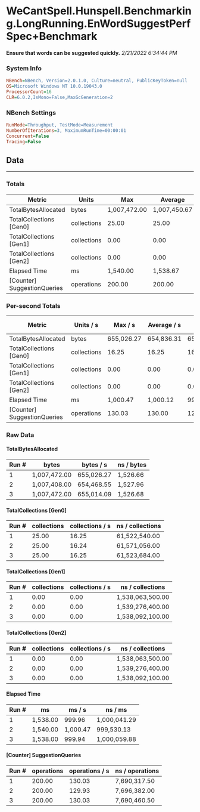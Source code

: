 ﻿# WeCantSpell.Hunspell.Benchmarking.LongRunning.EnWordSuggestPerfSpec+Benchmark
__Ensure that words can be suggested quickly.__
_2/21/2022 6:34:44 PM_
### System Info
```ini
NBench=NBench, Version=2.0.1.0, Culture=neutral, PublicKeyToken=null
OS=Microsoft Windows NT 10.0.19043.0
ProcessorCount=16
CLR=6.0.2,IsMono=False,MaxGcGeneration=2
```

### NBench Settings
```ini
RunMode=Throughput, TestMode=Measurement
NumberOfIterations=3, MaximumRunTime=00:00:01
Concurrent=False
Tracing=False
```

## Data
-------------------

### Totals
|          Metric |           Units |             Max |         Average |             Min |          StdDev |
|---------------- |---------------- |---------------- |---------------- |---------------- |---------------- |
|TotalBytesAllocated |           bytes |    1,007,472.00 |    1,007,450.67 |    1,007,408.00 |           36.95 |
|TotalCollections [Gen0] |     collections |           25.00 |           25.00 |           25.00 |            0.00 |
|TotalCollections [Gen1] |     collections |            0.00 |            0.00 |            0.00 |            0.00 |
|TotalCollections [Gen2] |     collections |            0.00 |            0.00 |            0.00 |            0.00 |
|    Elapsed Time |              ms |        1,540.00 |        1,538.67 |        1,538.00 |            1.15 |
|[Counter] SuggestionQueries |      operations |          200.00 |          200.00 |          200.00 |            0.00 |

### Per-second Totals
|          Metric |       Units / s |         Max / s |     Average / s |         Min / s |      StdDev / s |
|---------------- |---------------- |---------------- |---------------- |---------------- |---------------- |
|TotalBytesAllocated |           bytes |      655,026.27 |      654,836.31 |      654,468.55 |          318.54 |
|TotalCollections [Gen0] |     collections |           16.25 |           16.25 |           16.24 |            0.01 |
|TotalCollections [Gen1] |     collections |            0.00 |            0.00 |            0.00 |            0.00 |
|TotalCollections [Gen2] |     collections |            0.00 |            0.00 |            0.00 |            0.00 |
|    Elapsed Time |              ms |        1,000.47 |        1,000.12 |          999.94 |            0.30 |
|[Counter] SuggestionQueries |      operations |          130.03 |          130.00 |          129.93 |            0.06 |

### Raw Data
#### TotalBytesAllocated
|           Run # |           bytes |       bytes / s |      ns / bytes |
|---------------- |---------------- |---------------- |---------------- |
|               1 |    1,007,472.00 |      655,026.27 |        1,526.66 |
|               2 |    1,007,408.00 |      654,468.55 |        1,527.96 |
|               3 |    1,007,472.00 |      655,014.09 |        1,526.68 |

#### TotalCollections [Gen0]
|           Run # |     collections | collections / s |ns / collections |
|---------------- |---------------- |---------------- |---------------- |
|               1 |           25.00 |           16.25 |   61,522,540.00 |
|               2 |           25.00 |           16.24 |   61,571,056.00 |
|               3 |           25.00 |           16.25 |   61,523,684.00 |

#### TotalCollections [Gen1]
|           Run # |     collections | collections / s |ns / collections |
|---------------- |---------------- |---------------- |---------------- |
|               1 |            0.00 |            0.00 |1,538,063,500.00 |
|               2 |            0.00 |            0.00 |1,539,276,400.00 |
|               3 |            0.00 |            0.00 |1,538,092,100.00 |

#### TotalCollections [Gen2]
|           Run # |     collections | collections / s |ns / collections |
|---------------- |---------------- |---------------- |---------------- |
|               1 |            0.00 |            0.00 |1,538,063,500.00 |
|               2 |            0.00 |            0.00 |1,539,276,400.00 |
|               3 |            0.00 |            0.00 |1,538,092,100.00 |

#### Elapsed Time
|           Run # |              ms |          ms / s |         ns / ms |
|---------------- |---------------- |---------------- |---------------- |
|               1 |        1,538.00 |          999.96 |    1,000,041.29 |
|               2 |        1,540.00 |        1,000.47 |      999,530.13 |
|               3 |        1,538.00 |          999.94 |    1,000,059.88 |

#### [Counter] SuggestionQueries
|           Run # |      operations |  operations / s | ns / operations |
|---------------- |---------------- |---------------- |---------------- |
|               1 |          200.00 |          130.03 |    7,690,317.50 |
|               2 |          200.00 |          129.93 |    7,696,382.00 |
|               3 |          200.00 |          130.03 |    7,690,460.50 |


